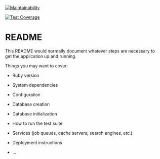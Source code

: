 [![Maintainability](https://api.codeclimate.com/v1/badges/c3c8ee041d0771375e3d/maintainability)](https://codeclimate.com/github/PapePathe/zoome/maintainability)

[![Test Coverage](https://api.codeclimate.com/v1/badges/c3c8ee041d0771375e3d/test_coverage)](https://codeclimate.com/github/PapePathe/zoome/test_coverage)

# README

This README would normally document whatever steps are necessary to get the
application up and running.

Things you may want to cover:

* Ruby version

* System dependencies

* Configuration

* Database creation

* Database initialization

* How to run the test suite

* Services (job queues, cache servers, search engines, etc.)

* Deployment instructions

* ...
